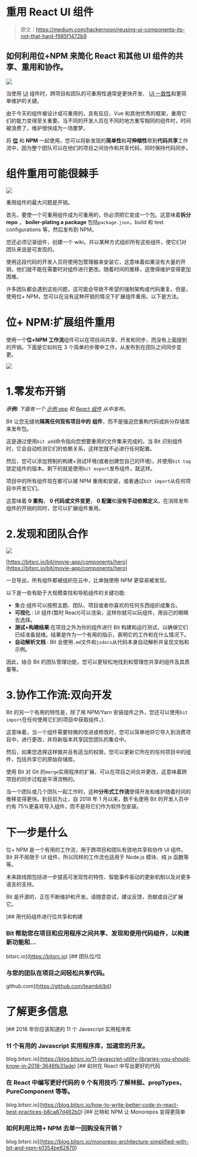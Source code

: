 # 重用 React UI 组件

> 原文：<https://medium.com/hackernoon/reusing-ui-components-its-not-that-hard-f985f1472b9>

## 如何利用位+NPM 来简化 React 和其他 UI 组件的共享、重用和协作。

![](img/1c310b84639c99f43d920dd7df2c7c2f.png)

当使用 [UI](https://hackernoon.com/tagged/ui) 组件时，跨项目和团队的可重用性通常是更快开发、 [UI 一致性](https://blog.bitsrc.io/building-a-consistent-ui-design-system-4481fb37470f)和更简单维护的关键。

由于今天的组件被设计成可重用的，具有反应、Vue 和其他优秀的框架，重用它们的能力变得至关重要。当不同的开发人员在不同的地方重写相同的组件时，时间被浪费了，维护很快成为一场噩梦。

将 [**位**](https://bitsrc.io) 和 **NPM** 一起使用，您可以将新发现的**简单性**和**可伸缩性**带到**代码共享**工作流中，因为整个团队可以在他们的项目之间协作和共享代码，同时保持代码同步。

# 组件重用可能很棘手

![](img/c66c36b094f29b9c4b71923644d66df3.png)

重用组件的最大问题是开销。

首先，要使一个可重用组件成为可重用的，你必须把它变成一个包。这意味着**拆分 repo** ， **boiler-plating a package** 包括`package.json`，build 和 test configurations 等，然后发布到 NPM。

您还必须记录组件，创建一个 wiki，并以某种方式组织所有这些组件，使它们对团队来说是可发现的。

使用这段代码的开发人员将使用包管理器来安装它，这意味着如果没有大量的开销，他们就不能在需要时对组件进行更改。随着时间的推移，这使得维护变得更加困难。

许多团队都会遇到这些问题，这可能会导致不希望的强制架构或代码重复。但是，使用位+ NPM，您可以在没有这种开销的情况下扩展组件重用。以下是方法。

# 位+ NPM:扩展组件重用

使用一个**位+NPM 工作流**组件可以在项目间共享、开发和同步，而没有上面提到的开销。下面是它如何在 3 个简单的步骤中工作，从发布到在团队之间同步变更。

![](img/74f299b6c0157df131aad6b9c81d9790.png)

# 1.零发布开销

***示例:*** *下面有一个* [*示例 app*](https://github.com/teambit/movie-app) *和* [*React 组件*](https://bitsrc.io/bit/movie-app) *从中发布。*

Bit 让您无缝地**隔离任何现有项目中的** **组件**，而不是强迫您重构代码或拆分存储库来发布包。

这是通过使用`bit add`命令指向您想要重用的文件集来完成的。当 Bit 识别组件时，它会自动检测它们的依赖关系，这样您就不必进行任何配置。

然后，您可以添加预制的构建+测试环境(或者创建您自己的环境)，并使用`bit tag`锁定组件的版本。剩下的就是使用`bit export`发布组件，就这样。

项目中的所有组件现在都可以被 NPM 重用和安装，或者通过`bit import`从任何项目中开发它们。

这意味着 **0 重构**， **0 代码或文件变更**， **0 配置**和**没有手动依赖定义**。在消除发布组件的开销的同时，您可以扩展组件重用。

# 2.发现和团队合作

![](img/f8129d05a571714cf2f2885401732af3.png)

[https://bitsrc.io/bit/movie-app/components/hero](https://bitsrc.io/bit/movie-app/components/hero)

一旦导出，所有组件都被组织在云中，比单独使用 NPM 更容易被发现。

以下是一些有助于大规模查找和导航组件的关键功能:

*   集合:组件可以按照主题、团队、项目或者你喜欢的任何东西组织成集合。
*   **可视化** : UI 组件(暂时 React)可以渲染，这样你就可以玩组件，用自己的眼睛去选择。
*   **测试+构建结果**:在项目之外为你的组件进行 Bit 构建和运行测试，以确保它们已经准备就绪。结果是作为一个有用的指示，表明它的工作和在什么情况下。
*   **自动解析文档** : Bit 会使用`.md`文件和`jsdocs`从代码本身自动解析并呈现文档和示例。

因此，结合 Bit 的团队管理功能，您可以更轻松地找到和管理您共享的组件及其质量等。

# 3.协作工作流:双向开发

Bit 的另一个有用的特性是，除了用 NPM/Yarn 安装组件之外，您还可以使用`bit import`在任何使用它们的项目中获取组件。).

这意味着，当一个组件需要轻微的改进或修改时，您可以简单地将它导入到消费项目中，进行更改，并将新版本共享回您团队的集合中。

然后，如果您选择这样做并且有适当的权限，您可以更新它所在的任何项目中的组件，包括共享它的原始存储库。

使用 Bit 对 Git 的`merge`实用程序的扩展，可以在项目之间合并更改，这意味着跨项目的同步过程是平滑流畅的。

当一个团队或几个团队一起工作时，这种**分布式工作流**使得开发和维护随着时间的推移变得更快。到目前为止，自 2018 年 1 月以来，数千名使用 Bit 的开发人员中约有 75%更喜欢导入组件，而不是将它们作为软件包安装。

# 下一步是什么

位+ NPM 是一个有用的工作流，用于跨项目和团队有效地共享和协作 UI 组件。Bit 并不局限于 UI 组件，所以同样的工作流也适用于 Node.js 模块、纯 js 函数等等。

未来路线图包括进一步提高可发现性的特性、智能事件驱动的更新机制以及对更多语言的支持。

Bit 是开源的，正在不断维护和开发。请随意尝试，建议反馈，贡献或自己扩展它。

[](https://bitsrc.io) [## 用代码组件进行位共享和构建

### Bit 帮助您在项目和应用程序之间共享、发现和使用代码组件，以构建新功能和…

bitsrc.io](https://bitsrc.io) [](https://github.com/teambit/bit) [## 团队位/位

### 与您的团队在项目之间轻松共享代码。

github.com](https://github.com/teambit/bit) 

# 了解更多信息

[](https://blog.bitsrc.io/11-javascript-utility-libraries-you-should-know-in-2018-3646fb31ade) [## 2018 年你应该知道的 11 个 Javascript 实用程序库

### 11 个有用的 Javascript 实用程序库，加速您的开发。

blog.bitsrc.io](https://blog.bitsrc.io/11-javascript-utility-libraries-you-should-know-in-2018-3646fb31ade) [](https://blog.bitsrc.io/how-to-write-better-code-in-react-best-practices-b8ca87d462b0) [## 如何在 React 中写出更好的代码

### 在 React 中编写更好代码的 9 个有用技巧:了解林挺、propTypes、PureComponent 等等。

blog.bitsrc.io](https://blog.bitsrc.io/how-to-write-better-code-in-react-best-practices-b8ca87d462b0) [](https://blog.bitsrc.io/monorepo-architecture-simplified-with-bit-and-npm-b1354be62870) [## 比特和 NPM 让 Monorepos 变得更简单

### 如何利用比特+ NPM 去单一回购没有开销？

blog.bitsrc.io](https://blog.bitsrc.io/monorepo-architecture-simplified-with-bit-and-npm-b1354be62870)